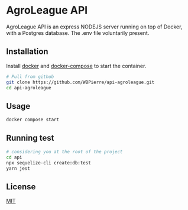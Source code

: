 # AgroLeague API

AgroLeague API is an express NODEJS server running on top of Docker, with a Postgres database. The .env file voluntarily present.

## Installation

Install [docker](https://www.docker.com/) and [docker-compose](https://docs.docker.com/compose/install/) to start the container.

```bash
# Pull from github
git clone https://github.com/WBPierre/api-agroleague.git
cd api-agroleague
```


## Usage

```bash
docker compose start
```
## Running test

```bash
# considering you at the root of the project
cd api
npx sequelize-cli create:db:test
yarn jest
```


## License

[MIT](https://choosealicense.com/licenses/mit/)
